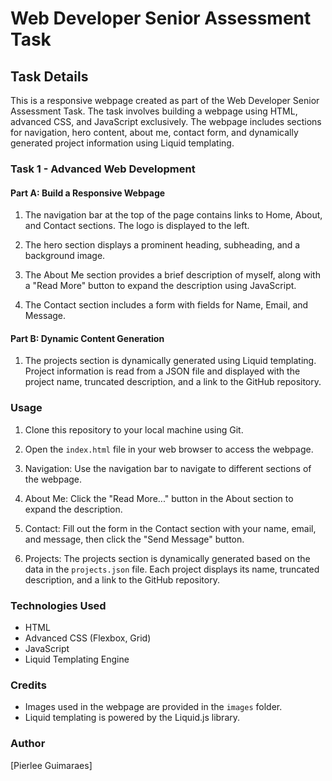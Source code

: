 # Web Developer Senior Assessment Task

## Task Details

This is a responsive webpage created as part of the Web Developer Senior Assessment Task. The task involves building a webpage using HTML, advanced CSS, and JavaScript exclusively. The webpage includes sections for navigation, hero content, about me, contact form, and dynamically generated project information using Liquid templating.

### Task 1 - Advanced Web Development

#### Part A: Build a Responsive Webpage

1. The navigation bar at the top of the page contains links to Home, About, and Contact sections. The logo is displayed to the left.

2. The hero section displays a prominent heading, subheading, and a background image.

3. The About Me section provides a brief description of myself, along with a "Read More" button to expand the description using JavaScript.

4. The Contact section includes a form with fields for Name, Email, and Message.

#### Part B: Dynamic Content Generation

1. The projects section is dynamically generated using Liquid templating. Project information is read from a JSON file and displayed with the project name, truncated description, and a link to the GitHub repository.

### Usage

1. Clone this repository to your local machine using Git.

2. Open the `index.html` file in your web browser to access the webpage.

3. Navigation: Use the navigation bar to navigate to different sections of the webpage.

4. About Me: Click the "Read More..." button in the About section to expand the description.

5. Contact: Fill out the form in the Contact section with your name, email, and message, then click the "Send Message" button.

6. Projects: The projects section is dynamically generated based on the data in the `projects.json` file. Each project displays its name, truncated description, and a link to the GitHub repository.

### Technologies Used

- HTML
- Advanced CSS (Flexbox, Grid)
- JavaScript
- Liquid Templating Engine

### Credits

- Images used in the webpage are provided in the `images` folder.
- Liquid templating is powered by the Liquid.js library.

### Author

[Pierlee Guimaraes]